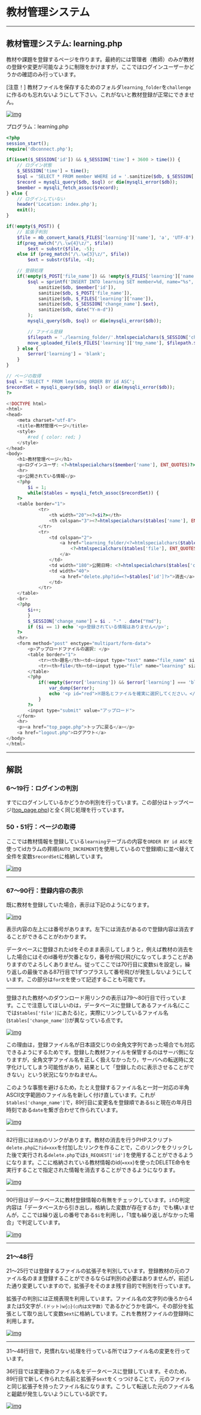 # 教材管理システム

------

## 教材管理システム: learning.php

教材や課題を登録するページを作ります。最終的には管理者（教師）のみが教材の登録や変更が可能なように制限をかけますが，ここではログインユーザーかどうかの確認のみ行っています。

[注意！] 教材ファイルを保存するためのフォルダ`learning_folder`を`challenge`に作るのも忘れないようにして下さい。これがないと教材登録が正常にできません。



[![img](08_description_management_system.assets/system8-1.PNG)](http://cs-tklab.na-inet.jp/phpdb/Chapter5/fig/system8-1.PNG)



プログラム：learning.php

```php
<?php
session_start();
require('dbconnect.php');

if(isset($_SESSION['id']) && $_SESSION['time'] + 3600 > time()) {
    // ログイン状態
    $_SESSION['time'] = time();
    $sql = 'SELECT * FROM member WHERE id = '.sanitize($db, $_SESSION['id']);
    $record = mysqli_query($db, $sql) or die(mysqli_error($db));
    $member = mysqli_fetch_assoc($record);
} else {
    // ログインしていない
    header('Location: index.php');
    exit();
}

if(!empty($_POST)) {
    // 拡張子判別
    $file = mb_convert_kana($_FILES['learning']['name'], 'a', 'UTF-8');
    if(preg_match("/\.\w{4}\z/", $file))
        $ext = substr($file, -5);
    else if (preg_match("/\.\w{3}\z/", $file))
        $ext = substr($file, -4);

    // 登録処理
    if(!empty($_POST['file_name']) && !empty($_FILES['learning']['name'])) {
        $sql = sprintf('INSERT INTO learning SET member=%d, name="%s", file="%s", change_name="%s", created="%s"',
            sanitize($db, $member['id']),
            sanitize($db, $_POST['file_name']),
            sanitize($db, $_FILES['learning']['name']),
            sanitize($db, $_SESSION['change_name'].$ext),
            sanitize($db, date("Y-m-d"))
        );
        mysqli_query($db, $sql) or die(mysqli_error($db));

        // ファイル登録
        $filepath = './learning_folder/'.htmlspecialchars($_SESSION['change_name'], ENT_QUOTES);
        move_uploaded_file($_FILES['learning']['tmp_name'], $filepath.$ext);
    } else {
        $error['learning'] = 'blank';
    }
}

// ページの取得
$sql = 'SELECT * FROM learning ORDER BY id ASC';
$recordSet = mysqli_query($db, $sql) or die(mysqli_error($db));
?>

<!DOCTYPE html>
<html>
<head>
    <meta charset="utf-8">
    <title>教材管理ページ</title>
    <style>
        #red { color: red; }
    </style>
</head>
<body>
    <h1>教材管理ページ</h1>
    <p>ログインユーザ: <?=htmlspecialchars($member['name'], ENT_QUOTES)?></p>
    <hr>
    <p>公開されている情報</p>
    <?php
        $i = 1;
        while($tables = mysqli_fetch_assoc($recordSet)) {
    ?>
    <table border="1">
            <tr>
                <th width="20"><?=$i?></th>
                <th colspan="3"><?=htmlspecialchars($tables['name'], ENT_QUOTES, 'utf-8')?></th>
            </tr>
            <tr>
                <td colspan="2">
                    <a href="learning_folder/<?=htmlspecialchars($tables['change_name'], ENT_QUOTES, 'utf-8')?>">
                        <?=htmlspecialchars($tables['file'], ENT_QUOTES, 'utf-8')?>
                    </a>
                </td>
                <td width="180">公開日時: <?=htmlspecialchars($tables['created'], ENT_QUOTES, 'utf-8')?></td>
                <td width="40">
                    <a href="delete.php?id=<?=$tables['id']?>">消去</a>
                </td>
            </tr>
    </table>
    <br>
    <?php
        $i++;
        }
        $_SESSION['change_name'] = $i . "-" . date("Ymd");
        if ($i == 1) echo '<p>登録されている情報はありません</p>';
    ?>
    <hr>
    <form method="post" enctype="multipart/form-data">
        <p>アップロードファイルの選択: </p>
        <table border="1">
            <tr><th>題名</th><td><input type="text" name="file_name" size="30"></td></tr>
            <tr><th>file</th><td><input type="file" name="learning" size="50"></td></tr>
        </table>
        <?php
            if(!empty($error['learning']) && $error['learning'] === 'blank') {
                var_dump($error);
                echo '<p id="red">※題名とファイルを確実に選択してください。</p>';
            }
        ?>
        <input type="submit" value="アップロード">
    </form>
    <hr>
    <p><a href="top_page.php">トップに戻る</a></p>
    <a href="logout.php">ログアウト</a>
</body>
</html>

```



------

## 解説

### 6～19行：ログインの判別

すでにログインしているかどうかの判別を行っています。この部分はトップページ([top_page.php](http://cs-tklab.na-inet.jp/phpdb/Chapter5/system6.html))と全く同じ処理を行っています。

### 50・51行：ページの取得

ここでは教材情報を登録している`learning`テーブルの内容を`ORDER BY id ASC`を使ってidカラムの昇順(`AUTO_INCREMENT`)を使用しているので登録順)に並べ替えて全件を変数`$recordSet`に格納しています。



[![img](08_description_management_system.assets/system8-3.PNG)](http://cs-tklab.na-inet.jp/phpdb/Chapter5/fig/system8-3.PNG)



------

### 67～90行：登録内容の表示

既に教材を登録していた場合，表示は下記のようになります。



[![img](08_description_management_system.assets/system8-4.PNG)](http://cs-tklab.na-inet.jp/phpdb/Chapter5/fig/system8-4.PNG)



表示内容の左上には番号があります。左下には消去があるので登録内容は消去することができることがわかります。

データベースに登録されたidをそのまま表示してしまうと，例えば教材の消去をした場合にはそのid番号が欠番となり，番号が飛び飛びになってしまうことがありますのでよろしくありません。従ってここでは70行目に変数`$i`を設定し，繰り返しの最後である87行目で1ずつプラスして番号飛びが発生しないようにしています。この部分は`for文`を使って記述することも可能です。

------

登録された教材へのダウンロード用リンクの表示は79～80行目で行っています。ここで注意してほしいのは，データベースに登録してあるファイル名(ここでは`$tables['file']`にあたる)と，実際にリンクしているファイル名(`$tables['change_name']`)が異なっている点です。



[![img](08_description_management_system.assets/system8-5.PNG)](http://cs-tklab.na-inet.jp/phpdb/Chapter5/fig/system8-5.PNG)



この理由は，登録ファイル名が日本語交じりの全角文字列であった場合でも対応できるようにするためです。登録した教材ファイルを保管するのはサーバ側になりますが，全角文字ファイル名を正しく扱えなかったり，サーバへの転送時に文字化けしてしまう可能性があり，結果として「登録したのに表示させることができない」という状況になりかねません。

このような事態を避けるため，たとえ登録するファイル名と一対一対応の半角ASCII文字範囲のファイル名を新しく付け直しています。これが`$tables['change_name']`で，89行目に変更名を登録順である`$i`と現在の年月日時刻である`date`を繋ぎ合わせて作られています。



[![img](08_description_management_system.assets/system8-6.PNG)](http://cs-tklab.na-inet.jp/phpdb/Chapter5/fig/system8-6.PNG)



------

82行目には`消去`のリンクがあります。教材の消去を行うPHPスクリプト`delete.php`に`?id=xxx`を付加したリンクを作ることで，このリンクをクリックした後で実行される`delete.php`では`$_REQUEST['id']`を使用することができるようになります。ここに格納されている教材情報のid(`=xxx`)を使ったDELETE命令を実行することで指定された情報を消去することができるようになります。



[![img](08_description_management_system.assets/system8-7.PNG)](http://cs-tklab.na-inet.jp/phpdb/Chapter5/fig/system8-7.PNG)



------

90行目はデータベースに教材登録情報の有無をチェックしています。`if`の判定内容は「データベースから引き出し，格納した変数が存在するか」でも構いませんが，ここでは繰り返しの番号である`$i`を利用し，「1度も繰り返しがなかった場合」で判定しています。



[![img](08_description_management_system.assets/system8-8.PNG)](http://cs-tklab.na-inet.jp/phpdb/Chapter5/fig/system8-8.PNG)



------

### 21～48行

21～25行では登録するファイルの拡張子を判別しています。登録教材の元のファイル名のまま登録することができるならば判別の必要はありませんが，前述した通り変更していますので，拡張子をそのまま残す目的で判別を行っています。

拡張子の判別には正規表現を利用しています。ファイル名の文字列の後ろから4または5文字が`.(ドット)w{○}(○内は文字数)` であるかどうかを調べ，その部分を拡張として取り出して変数`$ext`に格納しています。これを教材ファイルの登録時に利用します。



[![img](08_description_management_system.assets/system8-9.PNG)](http://cs-tklab.na-inet.jp/phpdb/Chapter5/fig/system8-9.PNG)



------

31～48行目で，見慣れない処理を行っている所ではファイル名の変更を行っています。

36行目では変更後のファイル名をデータベースに登録しています。そのため，89行目で新しく作られた名前と拡張子`$ext`をくっつけることで，元のファイルと同じ拡張子を持ったファイル名になります。こうして転送した元のファイル名と齟齬が発生しないようにしている訳です。



[![img](08_description_management_system.assets/system8-10.PNG)](http://cs-tklab.na-inet.jp/phpdb/Chapter5/fig/system8-10.PNG)




